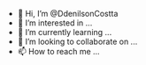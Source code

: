 - 👋 Hi, I’m @DdenilsonCostta
- 👀 I’m interested in ...
- 🌱 I’m currently learning ...
- 💞️ I’m looking to collaborate on ...
- 📫 How to reach me ...

<!---
DdenilsonCostta/DdenilsonCostta is a ✨ special ✨ repository because its `README.md` (this file) appears on your GitHub profile.
You can click the Preview link to take a look at your changes.
----> 
